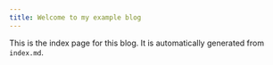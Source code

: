 ```yaml
---
title: Welcome to my example blog
---
```


This is the index page for this blog. It is automatically generated from `index.md`.
